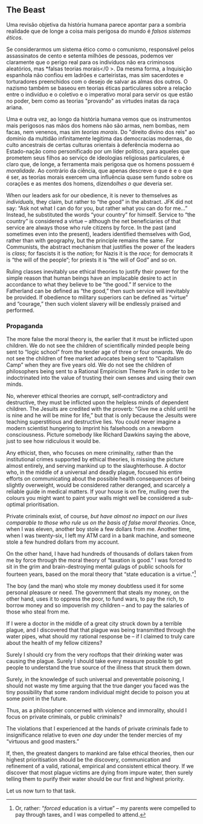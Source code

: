 ## The Beast

Uma revisão objetiva da história humana parece apontar para a sombria realidade que de longe a coisa mais perigosa do mundo é *falsos sistemas éticos*.

Se considerarmos um sistema ético como o comunismo, responsável pelos assassinatos de cento e setenta milhões de pessoas, podemos ver claramente que o perigo real para os indivíduos não era criminosos aleatórios, mas *falsas teorias morais</0 >. Da mesma forma, a Inquisição espanhola não confiou em ladrões e carteiristas, mas sim sacerdotes e torturadores preenchidos com o desejo de salvar as almas dos outros. O nazismo também se baseou em teorias éticas particulares sobre a relação entre o indivíduo e o coletivo e o imperativo moral para servir os que estão no poder, bem como as teorias "provando" as virtudes inatas da raça ariana.</p> 

Uma e outra vez, ao longo da história humana vemos que os instrumentos mais perigosos nas mãos dos homens não são armas, nem bombas, nem facas, nem venenos, mas sim *teorias morais*. Do "direito divino dos reis" ao domínio da multidão infinitamente legitima das democracias modernas, do culto ancestrais de certas culturas orientais à deferência moderna ao Estado-nação como personificado por um líder político, para aqueles que prometem seus filhos ao serviço de ideologias religiosas particulares, é claro que, de longe, a ferramenta mais perigosa que os homens possuem é *moralidade*. Ao contrário da ciência, que apenas descreve o que é e o que é ser, as teorias morais exercem uma influência quase sem fundo sobre os corações e as mentes dos homens, dizendo*lhes o que* deveria ser.

When our leaders ask for our obedience, it is never to themselves as *individuals*, they claim, but rather to “the good” in the abstract. JFK did not say: “Ask not what I can do for you, but rather what you can do for me...” Instead, he substituted the words “your country” for himself. Service to “the country” is considered a virtue – although the net beneficiaries of that service are always those who rule citizens by force. In the past (and sometimes even into the present), leaders identified themselves with God, rather than with geography, but the principle remains the same. For Communists, the abstract mechanism that justifies the power of the leaders is *class*; for fascists it is the *nation*; for Nazis it is the *race*; for democrats it is “the will of the people”; for priests it is “the will of God” and so on.

Ruling classes inevitably use ethical theories to justify their power for the simple reason that human beings have an implacable desire to act in accordance to what they believe to be “the good.” If service to the Fatherland can be defined as “the good,” then such service will inevitably be provided. If obedience to military superiors can be defined as “virtue” and “courage,” then such violent slavery will be endlessly praised and performed.

### Propaganda

The more false the moral theory is, the earlier that it must be inflicted upon children. We do not see the children of scientifically minded people being sent to “logic school” from the tender age of three or four onwards. We do not see the children of free market advocates being sent to “Capitalism Camp” when they are five years old. We do not see the children of philosophers being sent to a Rational Empiricism Theme Park in order to be indoctrinated into the value of trusting their own senses and using their own minds.

No, wherever ethical theories are corrupt, self-contradictory and destructive, they must be inflicted upon the helpless minds of dependent children. The Jesuits are credited with the proverb: “Give me a child until he is nine and he will be mine for life,” but that is only because the Jesuits were teaching superstitious and destructive lies. You could never imagine a modern scientist hungering to imprint his falsehoods on a newborn consciousness. Picture somebody like Richard Dawkins saying the above, just to see how ridiculous it would be.

Any ethicist, then, who focuses on mere criminality, rather than the institutional crimes supported by ethical theories, is missing the picture almost entirely, and serving mankind up to the slaughterhouse. A doctor who, in the middle of a universal and deadly plague, focused his entire efforts on communicating about the possible health consequences of being slightly overweight, would be considered rather deranged, and scarcely a reliable guide in medical matters. If your house is on fire, mulling over the colours you might want to paint your walls might well be considered a sub-optimal prioritisation.

Private criminals exist, of course, *but have almost no impact on our lives comparable to those who rule us on the basis of false moral theories*. Once, when I was eleven, another boy stole a few dollars from me. Another time, when I was twenty-six, I left my ATM card in a bank machine, and someone stole a few hundred dollars from my account.

On the other hand, I have had hundreds of thousands of dollars taken from me by force through the moral theory of “taxation is good.” I was forced to sit in the grim and brain-destroying mental gulags of public schools for fourteen years, based on the moral theory that “state education is a virtue.”[^12]

The boy (and the man) who stole my money doubtless used it for some personal pleasure or need. The government that steals my money, on the other hand, uses it to oppress the poor, to fund wars, to pay the rich, to borrow money and so impoverish my children – and to pay the salaries of those who steal from me.

If I were a doctor in the middle of a great city struck down by a terrible plague, and I discovered that that plague was being transmitted through the water pipes, what should my rational response be – if I claimed to truly care about the health of my fellow citizens?

Surely I should cry from the very rooftops that their drinking water was causing the plague. Surely I should take every measure possible to get people to understand the true source of the illness that struck them down.

Surely, in the knowledge of such universal and preventable poisoning, I should not waste my time arguing that the true danger you faced was the tiny possibility that some random individual might decide to poison you at some point in the future.

Thus, as a philosopher concerned with violence and immorality, should I focus on private criminals, or public criminals?

The violations that I experienced at the hands of private criminals fade to insignificance relative to even *one day* under the tender mercies of my “virtuous and good masters.”

If, then, the greatest dangers to mankind are false ethical theories, then our highest prioritisation should be the discovery, communication and refinement of a valid, rational, empirical and consistent ethical theory. If we discover that most plague victims are dying from impure water, then surely telling them to purify their water should be our first and highest priority.

Let us now turn to that task.

[^12]: Or, rather: “*forced* education is a virtue” – my parents were compelled to pay through taxes, and I was compelled to attend.